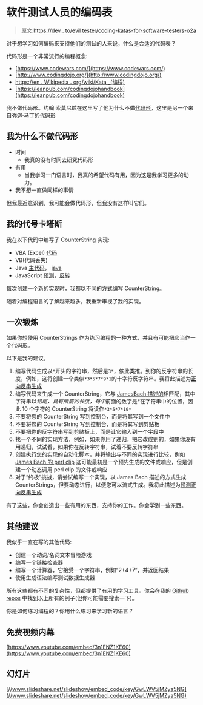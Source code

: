 # 软件测试人员的编码表

> 原文:[https://dev . to/evil tester/coding-katas-for-software-testers-o2a](https://dev.to/eviltester/coding-katas-for-software-testers-o2a)

对于想学习如何编码来支持他们的测试的人来说，什么是合适的代码表？

代码形是一个非常流行的编程概念:

*   [https://www.codewars.com/](https://www.codewars.com/)
*   [http://www.codingdojo.org/](http://www.codingdojo.org/)
*   [https://en . Wikipedia . org/wiki/Kata _(编程)](https://en.wikipedia.org/wiki/Kata_(programming))
*   [https://leanpub.com/codingdojohandbook](https://leanpub.com/codingdojohandbook)

我不做代码形。约翰·索莫尼兹在这里写了他为什么不做[代码形](https://simpleprogrammer.com/dont-code-katas/)，这里是另一个来自弥迦·马丁的[代码形](https://8thlight.com/blog/micah-martin/2013/05/28/performing-code-katas.html)

## [](#why-i-dont-do-code-katas)我为什么不做代码形

*   时间
    *   我真的没有时间去研究代码形
*   有用
    *   当我学习一门语言时，我真的希望代码有用，因为这是我学习更多的动力。
*   我不想一直做同样的事情

但我最近意识到，我可能会做代码形，但我没有这样叫它们。

## [](#my-code-katas)我的代号卡塔斯

我在以下代码中编写了 CounterString 实现:

*   VBA (Excel) [代码](https://github.com/eviltester/test-utils-written-in-excel)
*   VB(代码丢失)
*   Java [主代码](https://github.com/eviltester/testtoolhub)， [java](https://github.com/eviltester/testtoolhub/tree/master/src/main/java/uk/co/compendiumdev/javafortesters/domain/counterstrings)
*   JavaScript [预测](https://github.com/eviltester/TestingApp/tree/master/java/testingapps/compendiumdevapps/src/main/resources/web/apps/counterstrings)，[反转](https://github.com/eviltester/counterstringjs)

每次创建一个新的实现时，我都以不同的方式编写 CounterString。

随着对编程语言的了解越来越多，我重新审视了我的实现。

## [](#an-exercise)一次锻炼

如果你想使用 CounterStrings 作为练习编程的一种方式，并且有可能把它当作一个代码形。

以下是我的建议。

1.  编写代码生成以`*`开头的字符串，然后是`3*`，依此类推。到你的反字符串的长度，例如，这将创建一个类似`*3*5*7*9*1`的十字符反字符串。我将此描述为[正向反串生成](https://www.eviltester.com/2018/05/counterstring-algorithms.html#forward-counterstrings)
2.  编写代码来生成一个 CounterString，它与 [JamesBach 描述的](http://www.satisfice.com/blog/archives/22)相匹配，其中字符串以*结尾，具有所需的长度，每个*前面的数字是*在字符串中的位置，因此 10 个字符的 CounterString 将读作`*3*5*7*10*`
3.  不要将您的 CounterString 写到控制台，而是将其写到一个文件中
4.  不要将您的 CounterString 写到控制台，而是将其写到剪贴板
5.  不要把你的反字符串写到剪贴板上，而是让它输入到一个字段中
6.  找一个不同的实现方法，例如，如果你用了递归，把它改成别的，如果你没有用递归，试试看，如果你在反转字符串，试着不要反转字符串
7.  创建执行您的实现的自动化脚本，并将输出与不同的实现进行比较，例如 [James Bach 的 perl clip](http://www.satisfice.com/tools.shtml) 这可能最初是一个预先生成的文件或响应，但是创建一个动态调用 perl clip 的文件或响应
8.  对于“终极”挑战，请尝试编写一个实现，以 James Bach 描述的方式生成 CounterStrings，但要动态进行，以便您可以流式生成。我将此描述为[预测正向反串生成](https://www.eviltester.com/2018/05/counterstring-algorithms.html#predictive-forward-counterstrings)

有了这些，你会创造出一些有用的东西，支持你的工作。你会学到一些东西。

## [](#other-suggestions)其他建议

我似乎一直在写的其他代码:

*   创建一个动词/名词文本冒险游戏
*   编写一个链接检查器
*   编写一个计算器，它接受一个字符串，例如“2+4+7”，并返回结果
*   使用生成语法编写测试数据生成器

所有这些都有不同的复杂性，但都提供了有用的学习工具。你会在我的 [Github repos](https://github.com/eviltester) 中找到以上所有的例子(但你可能需要搜索一下)。

你是如何练习编程的？你用什么练习来学习新的语言？

## [](#free-video-inside)免费视频内幕

[https://www.youtube.com/embed/3n1ENZ1KE60](https://www.youtube.com/embed/3n1ENZ1KE60)

## [](#slides)幻灯片

[//www.slideshare.net/slideshow/embed_code/key/GwLWV5jMZya5NG](//www.slideshare.net/slideshow/embed_code/key/GwLWV5jMZya5NG)